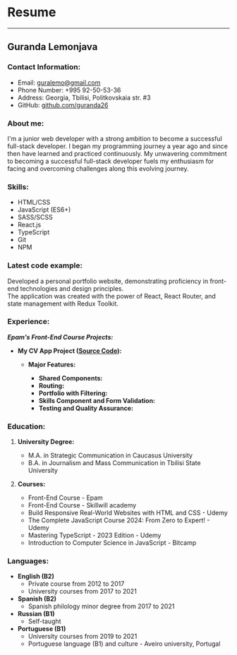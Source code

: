 # Resume

---

## Guranda Lemonjava

### **Contact Information:**

- Email: <guralemo@gmail.com>
- Phone Number: +995 92-50-53-36
- Address: Georgia, Tbilisi, Politkovskaia str. #3
- GitHub: [github.com/guranda26](https://github.com/guranda26)

### **About me:**

I'm a junior web developer with a strong ambition to become a successful full-stack developer. I began my programming journey a year ago and since then have learned and practiced continuously.
My unwavering commitment to becoming a successful full-stack developer fuels my enthusiasm for facing and overcoming challenges along this evolving journey.

### **Skills:**

- HTML/CSS
- JavaScript (ES6+)
- SASS/SCSS
- React.js
- TypeScript
- Git
- NPM

### **Latest code example:**

Developed a personal portfolio website, demonstrating proficiency in front-end technologies and design principles.  
The application was created with the power of React, React Router, and state management with Redux Toolkit.

### **Experience:**

**_Epam's Front-End Course Projects:_**

- **My CV App Project ([Source Code](https://gitlab.com/guralemo/cv-app)):**

  - **Major Features:**

    - **Shared Components:**
    - **Routing:**
    - **Portfolio with Filtering:**
    - **Skills Component and Form Validation:**
    - **Testing and Quality Assurance:**

### **Education:**

1. **University Degree:**

   - M.A. in Strategic Communication in Caucasus University
   - B.A. in Journalism and Mass Communication in Tbilisi State University

1. **Courses:**

   - Front-End Course - Epam
   - Front-End Course - Skillwill academy
   - Build Responsive Real-World Websites with HTML and CSS - Udemy
   - The Complete JavaScript Course 2024: From Zero to Expert! - Udemy
   - Mastering TypeScript - 2023 Edition - Udemy
   - Introduction to Computer Science in JavaScript - Bitcamp

### **Languages:**

- **English (B2)**
  - Private course from 2012 to 2017
  - University courses from 2017 to 2021
- **Spanish (B2)**
  - Spanish philology minor degree from 2017 to 2021
- **Russian (B1)**
  - Self-taught
- **Portuguese (B1)**
  - University courses from 2019 to 2021
  - Portuguese language (B1) and culture - Aveiro university, Portugal
